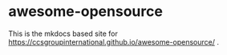 # awesome-opensource
This is the mkdocs based site for  https://ccsgroupinternational.github.io/awesome-opensource/ .
